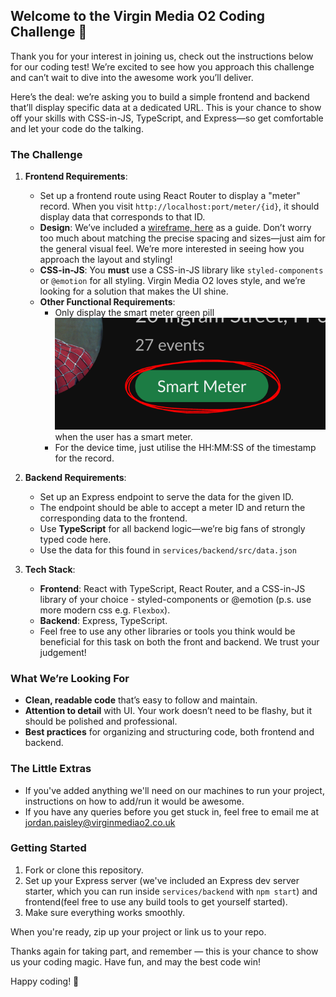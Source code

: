 
## Welcome to the Virgin Media O2 Coding Challenge 🎉

Thank you for your interest in joining us, check out the instructions below for our coding test!
We’re excited to see how you approach this challenge and can’t wait to dive into the awesome work you’ll deliver.

Here’s the deal: we’re asking you to build a simple frontend and backend that’ll display specific data at a dedicated URL. This is your chance to show off your skills with CSS-in-JS, TypeScript, and Express—so get comfortable and let your code do the talking.

### The Challenge

1. **Frontend Requirements**:
   - Set up a frontend route using React Router to display a "meter" record. When you visit `http://localhost:port/meter/{id}`, it should display data that corresponds to that ID.
   - **Design**: We’ve included a [wireframe, here](https://www.figma.com/design/ty5UkYwB6iWDsFLZzx6V8i/Frontend-Coding-Test?node-id=0-1&t=VKKWwlXSbe00mvp3-1) as a guide. Don’t worry too much about matching the precise spacing and sizes—just aim for the general visual feel. We’re more interested in seeing how you approach the layout and styling!
   - **CSS-in-JS**: You **must** use a CSS-in-JS library like `styled-components` or `@emotion` for all styling. Virgin Media O2 loves style, and we’re looking for a solution that makes the UI shine.
   - **Other Functional Requirements**: 
     - Only display the smart meter green pill\
      ![smart-meter](smart-meter-screenshot.png)\
      when the user has a smart meter. 
     - For the device time, just utilise the HH:MM:SS of the timestamp for the record.

2. **Backend Requirements**:
   - Set up an Express endpoint to serve the data for the given ID.
   - The endpoint should be able to accept a meter ID and return the corresponding data to the frontend.
   - Use **TypeScript** for all backend logic—we’re big fans of strongly typed code here.
   - Use the data for this found in `services/backend/src/data.json`

3. **Tech Stack**:
   - **Frontend**: React with TypeScript, React Router, and a CSS-in-JS library of your choice - styled-components or @emotion (p.s. use more modern css e.g. `Flexbox`).
   - **Backend**: Express, TypeScript.
   - Feel free to use any other libraries or tools you think would be beneficial for this task on both the front and backend. We trust your judgement!

### What We’re Looking For

- **Clean, readable code** that’s easy to follow and maintain.
- **Attention to detail** with UI. Your work doesn’t need to be flashy, but it should be polished and professional.
- **Best practices** for organizing and structuring code, both frontend and backend.

### The Little Extras

- If you've added anything we'll need on our machines to run your project, instructions on how to add/run it would be awesome.
- If you have any queries before you get stuck in, feel free to email me at jordan.paisley@virginmediao2.co.uk

### Getting Started

1. Fork or clone this repository.
2. Set up your Express server (we've included an Express dev server starter, which you can run inside `services/backend` with `npm start`) and frontend(feel free to use any build tools to get yourself started).
3. Make sure everything works smoothly.

When you're ready, zip up your project or link us to your repo. 

Thanks again for taking part, and remember — this is your chance to show us your coding magic. 
Have fun, and may the best code win!

Happy coding! 🚀
